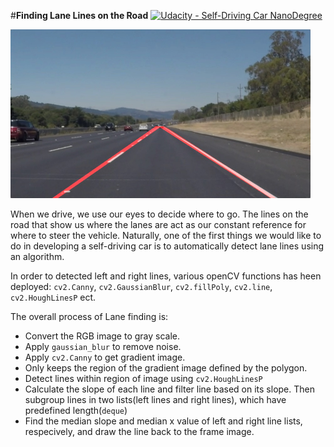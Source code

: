#**Finding Lane Lines on the Road** 
[![Udacity - Self-Driving Car NanoDegree](https://s3.amazonaws.com/udacity-sdc/github/shield-carnd.svg)](http://www.udacity.com/drive)

<img src="data/outputs/images/solidWhiteRight.jpg" width="480" alt="Combined Image" />

When we drive, we use our eyes to decide where to go.  The lines on the road that show us where the lanes are act as our constant reference for where to steer the vehicle.  Naturally, one of the first things we would like to do in developing a self-driving car is to automatically detect lane lines using an algorithm.

In order to detected left and right lines, various openCV functions has heen deployed: `cv2.Canny`, `cv2.GaussianBlur`, `cv2.fillPoly`, `cv2.line`, `cv2.HoughLinesP` ect.

The overall process of Lane finding is:

 - Convert the RGB image to gray scale.
 - Apply `gaussian_blur` to remove noise.
 - Apply `cv2.Canny` to get gradient image.
 - Only keeps the region of the gradient image defined by the polygon.
 - Detect lines within region of image using `cv2.HoughLinesP` 
 - Calculate the slope of each line and filter line based on its slope. Then subgroup lines in two lists(left lines and right lines), which have predefined length(`deque`)
 - Find the median slope and median x value of left and right line lists, respecively, and draw the line back to the frame image.